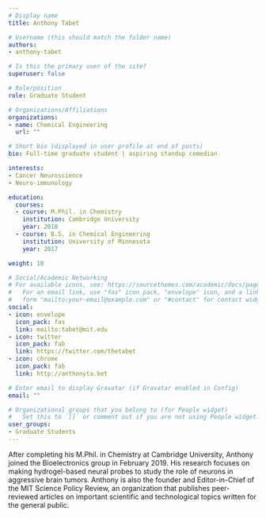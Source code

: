 ```yaml
---
# Display name
title: Anthony Tabet

# Username (this should match the folder name)
authors:
- anthony-tabet

# Is this the primary user of the site?
superuser: false

# Role/position
role: Graduate Student

# Organizations/Affiliations
organizations:
- name: Chemical Engineering
  url: ""

# Short bio (displayed in user profile at end of posts)
bio: Full-time graduate student | aspiring standup comedian

interests:
- Cancer Neuroscience
- Neuro-immunology

education:
  courses:
  - course: M.Phil. in Chemistry
    institution: Cambridge University
    year: 2018
  - course: B.S. in Chemical Engineering
    institution: University of Minnesota
    year: 2017

weight: 10

# Social/Academic Networking
# For available icons, see: https://sourcethemes.com/academic/docs/page-builder/#icons
#   For an email link, use "fas" icon pack, "envelope" icon, and a link in the
#   form "mailto:your-email@example.com" or "#contact" for contact widget.
social:
- icon: envelope
  icon_pack: fas
  link: mailto:tabet@mit.edu
- icon: twitter
  icon_pack: fab
  link: https://twitter.com/thetabet
- icon: chrome
  icon_pack: fab
  link: http://anthonyta.bet

# Enter email to display Gravatar (if Gravatar enabled in Config)
email: ""

# Organizational groups that you belong to (for People widget)
#   Set this to `[]` or comment out if you are not using People widget.
user_groups:
- Graduate Students
---
```


After completing his M.Phil. in Chemistry at Cambridge University, Anthony joined the Bioelectronics group in February 2019. His research focuses on making hydrogel-based neural probes to study the role of neurons in aggressive brain tumors. Anthony is also the founder and Editor-in-Chief of the MIT Science Policy Review, an organization that publishes peer-reviewed articles on important scientific and technological topics written for the general public.
